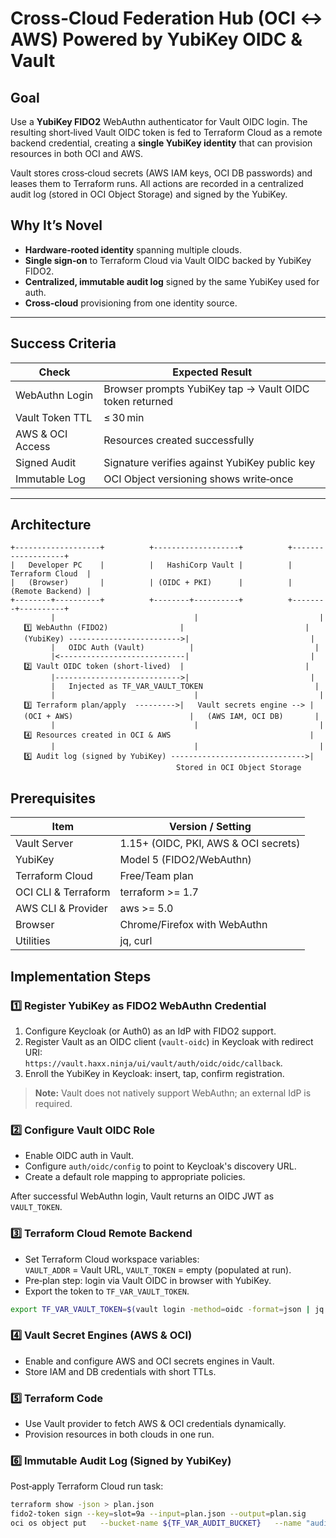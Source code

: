 ﻿# Cross‑Cloud Federation Hub (OCI ↔ AWS) Powered by YubiKey OIDC & Vault

## Goal
Use a **YubiKey FIDO2** WebAuthn authenticator for Vault OIDC login. The resulting short‑lived Vault OIDC token is fed to Terraform Cloud as a remote backend credential, creating a **single YubiKey identity** that can provision resources in both OCI and AWS.

Vault stores cross‑cloud secrets (AWS IAM keys, OCI DB passwords) and leases them to Terraform runs. All actions are recorded in a centralized audit log (stored in OCI Object Storage) and signed by the YubiKey.

## Why It’s Novel
- **Hardware‑rooted identity** spanning multiple clouds.
- **Single sign‑on** to Terraform Cloud via Vault OIDC backed by YubiKey FIDO2.
- **Centralized, immutable audit log** signed by the same YubiKey used for auth.
- **Cross‑cloud** provisioning from one identity source.

---

## Success Criteria

| Check | Expected Result |
|-------|-----------------|
| WebAuthn Login | Browser prompts YubiKey tap → Vault OIDC token returned |
| Vault Token TTL | ≤ 30 min |
| AWS & OCI Access | Resources created successfully |
| Signed Audit | Signature verifies against YubiKey public key |
| Immutable Log | OCI Object versioning shows write‑once |

---

## Architecture

```
+-------------------+          +-------------------+          +-------------------+
|   Developer PC    |          |   HashiCorp Vault |          |  Terraform Cloud  |
|   (Browser)       |          | (OIDC + PKI)      |          |  (Remote Backend) |
+--------+----------+          +--------+----------+          +--------+----------+
         |                               |                           |
   1️⃣ WebAuthn (FIDO2)                |                           |
   (YubiKey) ------------------------->|                           |
         |   OIDC Auth (Vault)          |                           |
         |<----------------------------|                           |
   2️⃣ Vault OIDC token (short‑lived)  |                           |
         |---------------------------->|                           |
         |   Injected as TF_VAR_VAULT_TOKEN                         |
         |                               |                           |
   3️⃣ Terraform plan/apply  --------->|   Vault secrets engine --> |
   (OCI + AWS)                          |   (AWS IAM, OCI DB)       |
         |                               |                           |
   4️⃣ Resources created in OCI & AWS                               |
         |                               |                           |
   5️⃣ Audit log (signed by YubiKey) ------------------------------>|
                                     Stored in OCI Object Storage
```

## Prerequisites

| Item | Version / Setting |
|------|-------------------|
| Vault Server | 1.15+ (OIDC, PKI, AWS & OCI secrets) |
| YubiKey | Model 5 (FIDO2/WebAuthn) |
| Terraform Cloud | Free/Team plan |
| OCI CLI & Terraform | terraform >= 1.7 |
| AWS CLI & Provider | aws >= 5.0 |
| Browser | Chrome/Firefox with WebAuthn |
| Utilities | jq, curl |

## Implementation Steps

### 1️⃣ Register YubiKey as FIDO2 WebAuthn Credential
1. Configure Keycloak (or Auth0) as an IdP with FIDO2 support.
2. Register Vault as an OIDC client (`vault-oidc`) in Keycloak with redirect URI:  
   `https://vault.haxx.ninja/ui/vault/auth/oidc/oidc/callback`.
3. Enroll the YubiKey in Keycloak: insert, tap, confirm registration.

> **Note:** Vault does not natively support WebAuthn; an external IdP is required.

### 2️⃣ Configure Vault OIDC Role
- Enable OIDC auth in Vault.
- Configure `auth/oidc/config` to point to Keycloak's discovery URL.
- Create a default role mapping to appropriate policies.

After successful WebAuthn login, Vault returns an OIDC JWT as `VAULT_TOKEN`.

### 3️⃣ Terraform Cloud Remote Backend
- Set Terraform Cloud workspace variables:  
  `VAULT_ADDR` = Vault URL, `VAULT_TOKEN` = empty (populated at run).
- Pre‑plan step: login via Vault OIDC in browser with YubiKey.
- Export the token to `TF_VAR_VAULT_TOKEN`.

```bash
export TF_VAR_VAULT_TOKEN=$(vault login -method=oidc -format=json | jq -r .auth.client_token)
```

### 4️⃣ Vault Secret Engines (AWS & OCI)
- Enable and configure AWS and OCI secrets engines in Vault.
- Store IAM and DB credentials with short TTLs.

### 5️⃣ Terraform Code
- Use Vault provider to fetch AWS & OCI credentials dynamically.
- Provision resources in both clouds in one run.

### 6️⃣ Immutable Audit Log (Signed by YubiKey)
Post‑apply Terraform Cloud run task:

```bash
terraform show -json > plan.json
fido2-token sign --key=slot=9a --input=plan.json --output=plan.sig
oci os object put   --bucket-name ${TF_VAR_AUDIT_BUCKET}   --name "audit/$(date +%s)-plan.json.sig"   --file plan.sig   --metadata '{"immutable":"true"}'
```

